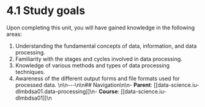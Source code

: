# 4.1 Study goals

Upon completing this unit, you will have gained knowledge in the following areas:

1. Understanding the fundamental concepts of data, information, and data processing.
2. Familiarity with the stages and cycles involved in data processing.
3. Knowledge of various methods and types of data processing techniques.
4. Awareness of the different output forms and file formats used for processed data.
\n\n---\n\n## Navigation\n\n- **Parent**: [[data-science.iu-dlmbdsa01.data-processing]]\n- **Course**: [[data-science.iu-dlmbdsa01]]\n